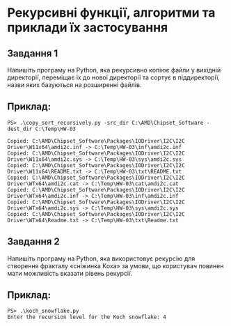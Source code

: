 # Рекурсивні функції, алгоритми та приклади їх застосування

## Завдання 1
Напишіть програму на Python, яка рекурсивно копіює файли у вихідній директорії, переміщає їх до нової директорії та сортує в піддиректорії, назви яких базуються на розширенні файлів.

## Приклад:

```
PS> .\copy_sort_recursively.py -src_dir C:\AMD\Chipset_Software -dest_dir C:\Temp\HW-03

Copied: C:\AMD\Chipset_Software\Packages\IODriver\I2C\I2C Driver\W11x64\amdi2c.inf -> C:\Temp\HW-03\inf\amdi2c.inf
Copied: C:\AMD\Chipset_Software\Packages\IODriver\I2C\I2C Driver\W11x64\amdi2c.sys -> C:\Temp\HW-03\sys\amdi2c.sys
Copied: C:\AMD\Chipset_Software\Packages\IODriver\I2C\I2C Driver\W11x64\README.txt -> C:\Temp\HW-03\txt\README.txt
Copied: C:\AMD\Chipset_Software\Packages\IODriver\I2C\I2C Driver\WTx64\amdi2c.cat -> C:\Temp\HW-03\cat\amdi2c.cat
Copied: C:\AMD\Chipset_Software\Packages\IODriver\I2C\I2C Driver\WTx64\amdi2c.inf -> C:\Temp\HW-03\inf\amdi2c.inf
Copied: C:\AMD\Chipset_Software\Packages\IODriver\I2C\I2C Driver\WTx64\amdi2c.sys -> C:\Temp\HW-03\sys\amdi2c.sys
Copied: C:\AMD\Chipset_Software\Packages\IODriver\I2C\I2C Driver\WTx64\Readme.txt -> C:\Temp\HW-03\txt\Readme.txt
```

## Завдання 2
Напишіть програму на Python, яка використовує рекурсію для створення фракталу «сніжинка Коха» за умови, що користувач повинен мати можливість вказати рівень рекурсії.

## Приклад:

```
PS> .\koch_snowflake.py
Enter the recursion level for the Koch snowflake: 4
```